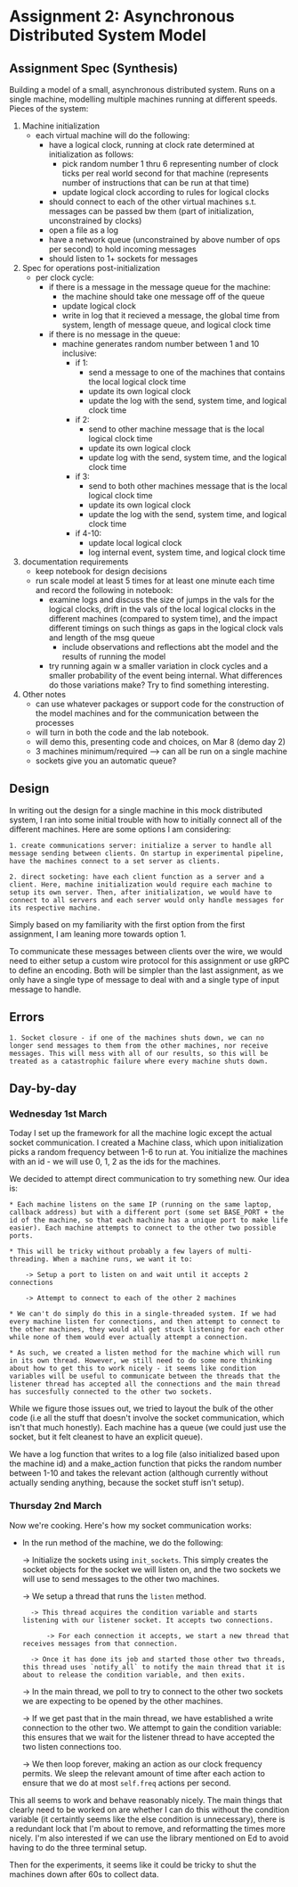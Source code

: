 # Assignment 2: Asynchronous Distributed System Model

## Assignment Spec (Synthesis)
Building a model of a small, asynchronous distributed system. Runs on a single machine, modelling multiple machines running at different speeds. Pieces of the system:
1. Machine initialization
    - each virtual machine will do the following:
        - have a logical clock, running at clock rate determined at initialization as follows:
            - pick random number 1 thru 6 representing number of clock ticks per real world second for that machine (represents number of instructions that can be run at that time)
            - update logical clock according to rules for logical clocks
        - should connect to each of the other virtual machines s.t. messages can be passed bw them (part of initialization, unconstrained by clocks)
        - open a file as a log
        - have a network queue (unconstrained by above number of ops per second) to hold incoming messages
        - should listen to 1+ sockets for messages
2. Spec for operations post-initialization
    - per clock cycle:
        - if there is a message in the message queue for the machine:
            - the machine should take one message off of the queue
            - update logical clock
            - write in log that it recieved a message, the global time from system, length of message queue, and logical clock time
        - if there is no message in the queue:
            - machine generates random number between 1 and 10 inclusive:
                - if 1: 
                    - send a message to one of the machines that contains the local logical clock time
                    - update its own logical clock
                    - update the log with the send, system time, and logical clock time
                - if 2:
                    - send to other machine message that is the local logical clock time
                    - update its own logical clock
                    - update log with the send, system time, and the logical clock time
                - if 3: 
                    - send to both other machines message that is the local logical clock time
                    - update its own logical clock
                    - update the log with the send, system time, and logical clock time
                - if 4-10:
                    - update local logical clock
                    - log internal event, system time, and logical clock time
3. documentation requirements
    - keep notebook for design decisions
    - run scale model at least 5 times for at least one minute each time and record the following in notebook:
        - examine logs and discuss the size of jumps in the vals for the logical clocks, drift in the vals of the local logical clocks in the different machines (compared to system time), and the impact different timings on such things as gaps in the logical clock vals and length of the msg queue
            - include observations and reflections abt the model and the results of running the model
        - try running again w a smaller variation in clock cycles and a smaller probability of the event being internal. What differences do those variations make? Try to find something interesting.
4. Other notes
    - can use whatever packages or support code for the construction of the model machines and for the communication between the processes
    - will turn in both the code and the lab notebook.
    - will demo this, presenting code and choices, on Mar 8 (demo day 2)
    - 3 machines minimum/required --> can all be run on a single machine
    - sockets give you an automatic queue?


## Design
In writing out the design for a single machine in this mock distributed system, I ran into some initial trouble with how to initially connect all of the different machines. Here are some options I am considering:

    1. create communications server: initialize a server to handle all message sending between clients. On startup in experimental pipeline, have the machines connect to a set server as clients.

    2. direct socketing: have each client function as a server and a client. Here, machine initialization would require each machine to setup its own server. Then, after initialization, we would have to connect to all servers and each server would only handle messages for its respective machine.

Simply based on my familiarity with the first option from the first assignment, I am leaning more towards option 1.

To communicate these messages between clients over the wire, we would need to either setup a custom wire protocol for this assignment or use gRPC to define an encoding. Both will be simpler than the last assignment, as we only have a single type of message to deal with and a single type of input message to handle. 

## Errors

    1. Socket closure - if one of the machines shuts down, we can no longer send messages to them from the other machines, nor receive messages. This will mess with all of our results, so this will be treated as a catastrophic failure where every machine shuts down.

## Day-by-day

### Wednesday 1st March

Today I set up the framework for all the machine logic except the actual socket communication. I created a Machine class, which upon initialization picks a random frequency between 1-6 to run at. You initialize the machines with an id - we will use 0, 1, 2 as the ids for the machines.

We decided to attempt direct communication to try something new. Our idea is:

    * Each machine listens on the same IP (running on the same laptop, callback address) but with a different port (some set BASE_PORT + the id of the machine, so that each machine has a unique port to make life easier). Each machine attempts to connect to the other two possible ports.

    * This will be tricky without probably a few layers of multi-threading. When a machine runs, we want it to:

        -> Setup a port to listen on and wait until it accepts 2 connections

        -> Attempt to connect to each of the other 2 machines
    
    * We can't do simply do this in a single-threaded system. If we had every machine listen for connections, and then attempt to connect to the other machines, they would all get stuck listening for each other while none of them would ever actually attempt a connection.

    * As such, we created a listen method for the machine which will run in its own thread. However, we still need to do some more thinking about how to get this to work nicely - it seems like condition variables will be useful to communicate between the threads that the listener thread has accepted all the connections and the main thread has succesfully connected to the other two sockets.

While we figure those issues out, we tried to layout the bulk of the other code (i.e all the stuff that doesn't involve the socket communication, which isn't that much honestly). Each machine has a queue (we could just use the socket, but it felt cleanest to have an explicit queue).

We have a log function that writes to a log file (also initialized based upon the machine id) and a make_action function that picks the random number between 1-10 and takes the relevant action (although currently without actually sending anything, because the socket stuff isn't setup).

### Thursday 2nd March

Now we're cooking. Here's how my socket communication works:

* In the run method of the machine, we do the following:

    -> Initialize the sockets using `init_sockets`. This simply creates the socket objects for the socket we will listen on, and the two sockets we will use to send messages to the other two machines.

    -> We setup a thread that runs the `listen` method.

        -> This thread acquires the condition variable and starts listening with our listener socket. It accepts two connections.

            -> For each connection it accepts, we start a new thread that receives messages from that connection.
        
        -> Once it has done its job and started those other two threads, this thread uses `notify_all` to notify the main thread that it is about to release the condition variable, and then exits.
    
    -> In the main thread, we poll to try to connect to the other two sockets we are expecting to be opened by the other machines.

    -> If we get past that in the main thread, we have established a write connection to the other two. We attempt to gain the condition variable: this ensures that we wait for the listener thread to have accepted the two listen connections too.

    -> We then loop forever, making an action as our clock frequency permits. We sleep the relevant amount of time after each action to ensure that we do at most `self.freq` actions per second.

This all seems to work and behave reasonably nicely. The main things that clearly need to be worked on are whether I can do this without the condition variable (it certaintly seems like the else condition is unnecessary), there is a redundant lock that I'm about to remove, and reformatting the times more nicely. I'm also interested if we can use the library mentioned on Ed to avoid having to do the three terminal setup.

Then for the experiments, it seems like it could be tricky to shut the machines down after 60s to collect data.